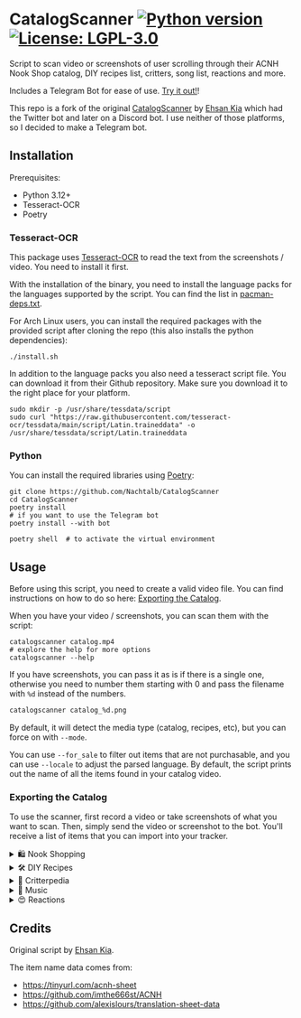 <!-- markdownlint-disable MD033 -->
<!-- markdownlint-disable MD013 -->

# CatalogScanner [![Python version](https://img.shields.io/badge/python-3.12+-blue.svg)](https://www.python.org/downloads/) [![License: LGPL-3.0](https://img.shields.io/badge/License-LGPL--3.0-yellow.svg)](https://opensource.org/licenses/LGPL)

<!-- markdownlint-enable MD013 -->

Script to scan video or screenshots of user scrolling through their ACNH Nook
Shop catalog, DIY recipes list, critters, song list, reactions and more.

Includes a Telegram Bot for ease of use.
[Try it out!](https://t.me/ACNHScannerBot)!

This repo is a fork of the original
[CatalogScanner](https://github.com/EhsanKia/CatalogScanner) by
[Ehsan Kia](https://twitter.com/ehsankia_) which had the Twitter bot and later
on a Discord bot. I use neither of those platforms, so I decided to make a
Telegram bot.

## Installation

Prerequisites:

- Python 3.12+
- Tesseract-OCR
- Poetry

### Tesseract-OCR

This package uses
[Tesseract-OCR](https://github.com/tesseract-ocr/tesseract/wiki) to read the
text from the screenshots / video. You need to install it first.

With the installation of the binary, you need to install the language packs for
the languages supported by the script. You can find the list in
[pacman-deps.txt](pacman-deps.txt).

For Arch Linux users, you can install the required packages with the provided
script after cloning the repo (this also installs the python dependencies):

```shell
./install.sh
```

In addition to the language packs you also need a tesseract script file. You can
download it from their Github repository. Make sure you download it to the right
place for your platform.

```shell
sudo mkdir -p /usr/share/tessdata/script
sudo curl "https://raw.githubusercontent.com/tesseract-ocr/tessdata/main/script/Latin.traineddata" -o /usr/share/tessdata/script/Latin.traineddata
```

### Python

You can install the required libraries using
[Poetry](https://python-poetry.org/):

```shell
git clone https://github.com/Nachtalb/CatalogScanner
cd CatalogScanner
poetry install
# if you want to use the Telegram bot
poetry install --with bot

poetry shell  # to activate the virtual environment
```

## Usage

Before using this script, you need to create a valid video file. You can find
instructions on how to do so here:
[Exporting the Catalog](#exporting-the-catalog).

When you have your video / screenshots, you can scan them with the script:

```shell
catalogscanner catalog.mp4
# explore the help for more options
catalogscanner --help
```

If you have screenshots, you can pass it as is if there is a single one,
otherwise you need to number them starting with 0 and pass the filename with
`%d` instead of the numbers.

```sh
catalogscanner catalog_%d.png
```

By default, it will detect the media type (catalog, recipes, etc), but you can
force on with `--mode`.

You can use `--for_sale` to filter out items that are not purchasable, and you
can use `--locale` to adjust the parsed language. By default, the script prints
out the name of all the items found in your catalog video.

### Exporting the Catalog

To use the scanner, first record a video or take screenshots of what you want to
scan. Then, simply send the video or screenshot to the bot. You'll receive a
list of items that you can import into your tracker.

<details>
<summary>🛍️ Nook Shopping</summary>

1. Open Nook Shopping on the ATM or phone
2. Select the desired catalogue and optionally a subsection
3. Scroll to the bottom by holding down the **right analog stick**
4. Hold the "Capture" button (left Joy-Con) to record the last 30 seconds
5. Open the Switch's Album gallery and select your video
6. **Trim the video to include only the start and end of the scrolling**
7. Send the video to your phone using
   "[Send to smart device](https://www.nintendo.com/au/support/articles/how-to-transfer-screenshots-and-video-captures-to-a-smart-device-wirelessly/)"
8. Send the video to the Telegram bot
   [@ACNHScannerBot](https://t.me/ACNHScannerBot)

![Scrolling through furniture catalog](https://telegra.ph/file/d5082ff835b192b4a6e0d.mp4)

</details>

<details>
<summary>🛠️ DIY Recipes</summary>

1. Open your DIY Recipes on your phone
2. Scroll to the bottom holding the **left analog stick**
3. Hold the "Capture" button (left Joy-Con) to record the last 30 seconds
4. Open the Switch's Album gallery and select your video
5. **Trim the video to include only the start and end of the scrolling**
6. Send the video to your phone using
   "[Send to smart device](https://www.nintendo.com/au/support/articles/how-to-transfer-screenshots-and-video-captures-to-a-smart-device-wirelessly/)"
7. Send the video to the Telegram bot
   [@ACNHScannerBot](https://t.me/ACNHScannerBot)

![Scrolling through DIY Recipes](https://telegra.ph/file/335e3528de22f72a053e6.mp4)

</details>

<details>
<summary>🐛 Critterpedia</summary>

1. Open Critterpedia on your phone
2. Make sure you are in **List Mode**, not _Display Mode_
3. Move through every section to view all Bugs, Fish, and Sea Creatures
4. Hold the "Capture" button (left Joy-Con) to record the last 30 seconds
5. Open the Switch's Album gallery and select your video
6. **Trim the video to include only the start and end of the scrolling**
7. Send the video to your phone using
   "[Send to smart device](https://www.nintendo.com/au/support/articles/how-to-transfer-screenshots-and-video-captures-to-a-smart-device-wirelessly/)"
8. Send the video to the Telegram bot
   [@ACNHScannerBot](https://t.me/ACNHScannerBot)

![Moving through Critterpedia](https://telegra.ph/file/c1027c76aa0236fc19a4c.mp4)

</details>

<details>
<summary>🎵 Music</summary>

1. Open your song list by interacting with any music player
2. Scroll to the bottom using the **left analog stick**
3. Hold the "Capture" button (left Joy-Con) to record the last 30 seconds
4. Open the Switch's Album gallery and select your video
5. **Trim the video to include only the start and end of the scrolling**
6. Send the video to your phone using
   "[Send to smart device](https://www.nintendo.com/au/support/articles/how-to-transfer-screenshots-and-video-captures-to-a-smart-device-wirelessly/)"
7. Send the video to the Telegram bot
   [@ACNHScannerBot](https://t.me/ACNHScannerBot)

![Scrolling through the song list](https://telegra.ph/file/eca8791d51058df1190bf.mp4)

</details>

<details>
<summary>😍 Reactions</summary>

1. Press **ZR** to open the Reactions Wheel
2. Press **Y** to access the full list of reactions
3. Move your cursor to an empty spot or the top right corner
4. Press the "Capture" button (left Joy-Con) to save a screenshot
5. Open the Switch's Album gallery and select your screenshot
6. Send the screenshot to your phone using
   "[Send to smart device](https://www.nintendo.com/au/support/articles/how-to-transfer-screenshots-and-video-captures-to-a-smart-device-wirelessly/)"
7. Send the screenshot to the Telegram bot
   [@ACNHScannerBot](https://t.me/ACNHScannerBot)

![Screenshot of first Reactions page](https://telegra.ph/file/592668b6120953c1316b5.png)

</details>

## Credits

Original script by [Ehsan Kia](https://twitter.com/ehsankia_).

The item name data comes from:

- <https://tinyurl.com/acnh-sheet>
- <https://github.com/imthe666st/ACNH>
- <https://github.com/alexislours/translation-sheet-data>
